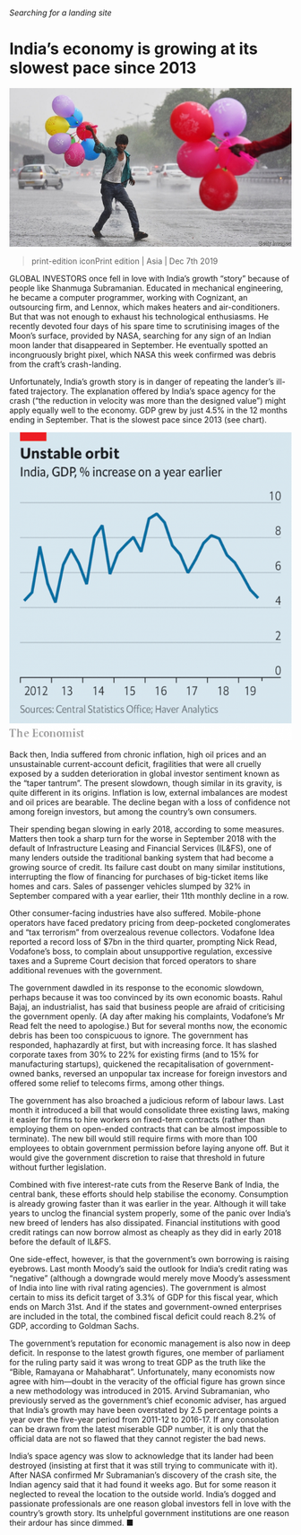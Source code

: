 ###### Searching for a landing site

# India’s economy is growing at its slowest pace since 2013 

![image](images/20191207_ASP001_0.jpg) 

> print-edition iconPrint edition | Asia | Dec 7th 2019 

GLOBAL INVESTORS once fell in love with India’s growth “story” because of people like Shanmuga Subramanian. Educated in mechanical engineering, he became a computer programmer, working with Cognizant, an outsourcing firm, and Lennox, which makes heaters and air-conditioners. But that was not enough to exhaust his technological enthusiasms. He recently devoted four days of his spare time to scrutinising images of the Moon’s surface, provided by NASA, searching for any sign of an Indian moon lander that disappeared in September. He eventually spotted an incongruously bright pixel, which NASA this week confirmed was debris from the craft’s crash-landing. 

Unfortunately, India’s growth story is in danger of repeating the lander’s ill-fated trajectory. The explanation offered by India’s space agency for the crash (“the reduction in velocity was more than the designed value”) might apply equally well to the economy. GDP grew by just 4.5% in the 12 months ending in September. That is the slowest pace since 2013 (see chart). 

![image](images/20191207_ASC217.png) 

Back then, India suffered from chronic inflation, high oil prices and an unsustainable current-account deficit, fragilities that were all cruelly exposed by a sudden deterioration in global investor sentiment known as the “taper tantrum”. The present slowdown, though similar in its gravity, is quite different in its origins. Inflation is low, external imbalances are modest and oil prices are bearable. The decline began with a loss of confidence not among foreign investors, but among the country’s own consumers. 

Their spending began slowing in early 2018, according to some measures. Matters then took a sharp turn for the worse in September 2018 with the default of Infrastructure Leasing and Financial Services (IL&FS), one of many lenders outside the traditional banking system that had become a growing source of credit. Its failure cast doubt on many similar institutions, interrupting the flow of financing for purchases of big-ticket items like homes and cars. Sales of passenger vehicles slumped by 32% in September compared with a year earlier, their 11th monthly decline in a row. 

Other consumer-facing industries have also suffered. Mobile-phone operators have faced predatory pricing from deep-pocketed conglomerates and “tax terrorism” from overzealous revenue collectors. Vodafone Idea reported a record loss of $7bn in the third quarter, prompting Nick Read, Vodafone’s boss, to complain about unsupportive regulation, excessive taxes and a Supreme Court decision that forced operators to share additional revenues with the government. 

The government dawdled in its response to the economic slowdown, perhaps because it was too convinced by its own economic boasts. Rahul Bajaj, an industrialist, has said that business people are afraid of criticising the government openly. (A day after making his complaints, Vodafone’s Mr Read felt the need to apologise.) But for several months now, the economic debris has been too conspicuous to ignore. The government has responded, haphazardly at first, but with increasing force. It has slashed corporate taxes from 30% to 22% for existing firms (and to 15% for manufacturing startups), quickened the recapitalisation of government-owned banks, reversed an unpopular tax increase for foreign investors and offered some relief to telecoms firms, among other things. 

The government has also broached a judicious reform of labour laws. Last month it introduced a bill that would consolidate three existing laws, making it easier for firms to hire workers on fixed-term contracts (rather than employing them on open-ended contracts that can be almost impossible to terminate). The new bill would still require firms with more than 100 employees to obtain government permission before laying anyone off. But it would give the government discretion to raise that threshold in future without further legislation. 

Combined with five interest-rate cuts from the Reserve Bank of India, the central bank, these efforts should help stabilise the economy. Consumption is already growing faster than it was earlier in the year. Although it will take years to unclog the financial system properly, some of the panic over India’s new breed of lenders has also dissipated. Financial institutions with good credit ratings can now borrow almost as cheaply as they did in early 2018 before the default of IL&FS. 

One side-effect, however, is that the government’s own borrowing is raising eyebrows. Last month Moody’s said the outlook for India’s credit rating was “negative” (although a downgrade would merely move Moody’s assessment of India into line with rival rating agencies). The government is almost certain to miss its deficit target of 3.3% of GDP for this fiscal year, which ends on March 31st. And if the states and government-owned enterprises are included in the total, the combined fiscal deficit could reach 8.2% of GDP, according to Goldman Sachs. 

The government’s reputation for economic management is also now in deep deficit. In response to the latest growth figures, one member of parliament for the ruling party said it was wrong to treat GDP as the truth like the “Bible, Ramayana or Mahabharat”. Unfortunately, many economists now agree with him—doubt in the veracity of the official figure has grown since a new methodology was introduced in 2015. Arvind Subramanian, who previously served as the government’s chief economic adviser, has argued that India’s growth may have been overstated by 2.5 percentage points a year over the five-year period from 2011-12 to 2016-17. If any consolation can be drawn from the latest miserable GDP number, it is only that the official data are not so flawed that they cannot register the bad news. 

India’s space agency was slow to acknowledge that its lander had been destroyed (insisting at first that it was still trying to communicate with it). After NASA confirmed Mr Subramanian’s discovery of the crash site, the Indian agency said that it had found it weeks ago. But for some reason it neglected to reveal the location to the outside world. India’s dogged and passionate professionals are one reason global investors fell in love with the country’s growth story. Its unhelpful government institutions are one reason their ardour has since dimmed. ■ 

